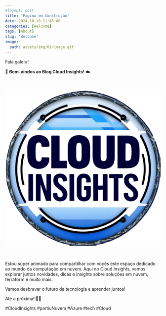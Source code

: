 ```yaml
---
#layout: post
title: 'Pagina em Construção'
date: 2024-10-10 11:45:00
categories: [Welcome]
tags: [About]
slug: 'Welcome'
image:
  path: assets/img/01/image.gif
---
```


Fala galera!

👋 **Bem-vindos ao Blog Cloud Insights!** ☁️

<br>

![logotipo](/assets/img/02/cloudinsights3.png)

<br>

Estou super animado para compartilhar com vocês este espaço dedicado ao mundo da computação em nuvem. Aqui no Cloud Insights, vamos explorar juntos novidades, dicas e insights sobre soluções em nuvem, terraform e muito mais.

Vamos desbravar o futuro da tecnologia e aprender juntos!

Até a próxima!!🚀✨


#CloudInsights #partiuNuvem #Azure #tech #Cloud
